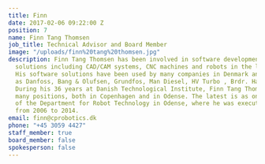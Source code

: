 ```yaml
---
title: Finn
date: 2017-02-06 09:22:00 Z
position: 7
name: Finn Tang Thomsen
job_title: Technical Advisor and Board Member
image: "/uploads/finn%20tang%20thomsen.jpg"
description: Finn Tang Thomsen has been involved in software development for automation
  solutions including CAD/CAM systems, CNC machines and robots in the last 45 years.
  His software solutions have been used by many companies in Denmark and abroad, such
  as Danfoss, Bang & Olufsen, Grundfos, Man Diesel, HV Turbo , Brdr. Hartmann. FLSmidth.
  During his 36 years at Danish Technological Institute, Finn Tang Thomsen has had
  many positions, both in Copenhagen and in Odense. The latest is as one of the founders
  of the Department for Robot Technology in Odense, where he was executive manager
  from 2006 to 2014.
email: finn@cprobotics.dk
phone: "+45 3059 4427"
staff_member: true
board_member: false
spokesperson: false
---
```


